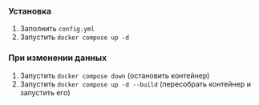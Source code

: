 ### Установка

1. Заполнить `config.yml`
2. Запустить `docker compose up -d`

### При изменении данных

1. Запустить `docker compose down` (остановить контейнер)
2. Запустить `docker compose up -d --build` (пересобрать контейнер и запустить его)
